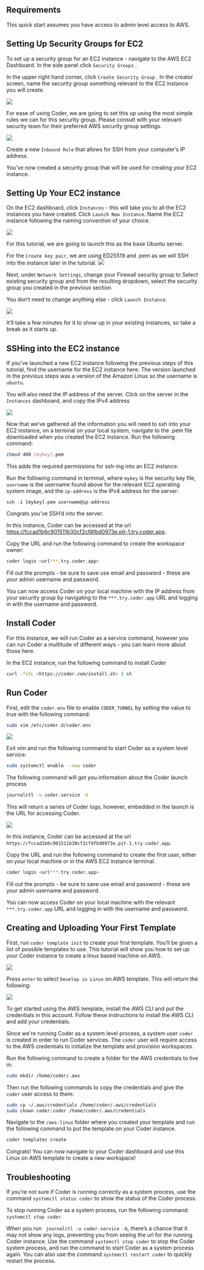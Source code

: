 ## Requirements 

This quick start assumes you have access to admin level access to AWS. 

## Setting Up Security Groups for EC2

To set up a security group for an EC2 instance - navigate to the AWS EC2 Dashboard. In the side panel click `Security Groups` .

In the upper right hand corner, click `Create Security Group` . In the creator screen, name the security group something relevant to the EC2 instance you will create.

<img src="../images/quickstart/aws/aws1.png">

For ease of using Coder, we are going to set this up using the most simple rules we can for this security group. Please consult with your relevant security team for their preferred AWS security group settings.

<img src="../images/quickstart/aws/aws2.png">

Create a new `Inbound Rule` that allows for SSH from your computer’s IP address.

You’ve now created a security group that will be used for creating your EC2 instance.

## Setting Up Your EC2 instance

On the EC2 dashboard, click `Instances` - this will take you to all the EC2 instances you have created. Click `Launch New Instance`. Name the EC2 instance following the naming convention of your choice.

<img src="../images/quickstart/aws/aws3.png">

For this tutorial, we are going to launch this as the base Ubuntu server. 

For the `Create key pair`, we are using ED25519 and .pem as we will SSH into the instance later in the tutorial.
<img src="../images/quickstart/aws/aws4.png">

Next, under `Network Settings`, change your Firewall security group to Select existing security group and from the resulting dropdown, select the security group you created in the previous section.

You don’t need to change anything else - click `Launch Instance`.

<img src="../images/quickstart/aws/aws5.png">

It’ll take a few minutes for it to show up in your existing instances, so take a break as it starts up.

## SSHing into the EC2 instance

If you’ve launched a new EC2 instance following the previous steps of this tutorial, find the username for the EC2 instance here. The version launched in the previous steps was a version of the Amazon Linux so the username is `ubuntu`.

You will also need the IP address of the server. Click on the server in the `Instances` dashboard, and copy the IPv4 address

<img src="../images/quickstart/aws/aws6.png">

Now that we’ve gathered all the information you will need to ssh into your EC2 instance, on a terminal on your local system, navigate to the .pem file downloaded when you created the EC2 instance. Run the following command:

```sh
chmod 400 [mykey].pem
```

This adds the required permissions for ssh-ing into an EC2 instance.

Run the following command in terminal, where `mykey` is the security key file, `username` is the username found above for the relevant EC2 operating system image, and the `ip-address` is the IPv4 address for the server: 

``` 
ssh -i [mykey].pem username@ip-address
```

Congrats you’ve SSH’d into the server.

In this instance, Coder can be accessed at the url https://fccad1b6c901511b30cf2cf4fbd0973e.pit-1.try.coder.app.

Copy the URL and run the following command to create the workspace owner:

```sh
coder login <url***.try.coder.app>
```

Fill out the prompts - be sure to save use email and password - these are your admin username and password.

You can now access Coder on your local machine with the IP address from your security group by navigating to the `***.try.coder.app` URL and logging in with the username and password.

## Install Coder

For this instance, we will run Coder as a service command, however you can run Coder a multitude of different ways - you can learn more about those here.

In the EC2 instance, run the following command to install Coder

```sh
curl -fsSL <https://coder.com/install.sh> | sh
```

## Run Coder

First, edit the `coder.env` file to enable `CODER_TUNNEL` by setting the value to true with the following command:

```sh
sudo vim /etc/coder.d/coder.env
```
<img src="../images/quickstart/aws/aws7.png">

Exit vim and run the following command to start Coder as a system level service:

```sh
sudo systemctl enable --now coder
```

The following command will get you information about the Coder launch process

```sh
journalctl -u coder.service -b
```

This will return a series of Coder logs, however, embedded in the launch is the URL for accessing Coder.

<img src="../images/quickstart/aws/aws8.png">

In this instance, Coder can be accessed at the url `https://fccad1b6c901511b30cf2cf4fbd0973e.pit-1.try.coder.app`.

Copy the URL and run the following command to create the first user, either on your local machine or in the AWS EC2 instance terminal. 

```sh
coder login <url***.try.coder.app>
```

Fill out the prompts - be sure to save use email and password - these are your admin username and password.

You can now access Coder on your local machine with the relevant  `***.try.coder.app` URL and logging in with the username and password.

## Creating and Uploading Your First Template

First, run `coder template init` to create your first template. You’ll be given a list of possible templates to use. This tutorial will show you how to set up your Coder instance to create a linux based machine on AWS. 

<img src="../images/quickstart/aws/aws9.png">

Press `enter` to select `Develop in Linux` on AWS template. This will return the following: 

<img src="../images/quickstart/aws/aws10.png">

To get started using the AWS template, install the AWS CLI and put the credentials in this account. Follow these instructions to install the AWS CLI and add your credentials.

Since we're running Coder as a system level process, a system user `coder` is created in order to run Coder services. The `coder` user will require access to the AWS credentials to initialize the template and provision workspaces.

Run the following command to create a folder for the AWS credentials to live in:

```sh
sudo mkdir /home/coder/.aws
```

Then run the following commands to copy the credentials and give the `coder` user access to them:

```sh
sudo cp ~/.aws/credentials /home/coder/.aws/credentials 
sudo chown coder:coder /home/coder/.aws/credentials
```

Navigate to the `/aws-linux` folder where you created your template and run the following command to put the template on your Coder instance. 

```sh
coder templates create
```

Congrats! You can now navigate to your Coder dashboard and use this Linux on AWS template to create a new workspace!

## Troubleshooting

If you’re not sure if Coder is running correctly as a system process, use the command `systemctl status coder` to show the status of the Coder process.

To stop running Coder as a system process, run the following command: `systemctl stop coder`. 

When you run ` journalctl -u coder.service -b`, there’s a chance that it may not show any logs, preventing you from seeing the url for the running Coder instance. Use the command `systemctl stop coder` to stop the Coder system process, and run the command to start Coder as a system process again. You can also use the command `systemctl restart coder` to quickly restart the process. 